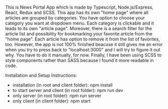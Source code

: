 This is News Portal App which is made by Typescript, Node.js/Express, React, Redux and SCSS. This app has its own "home page" where all articles are grouped by categories. You have option to choose your category you want at dropdown menu. Each category is clickable and it leads to its own "article page". Moreover, there is a search filter for the article list and possibility for bookmarking your favorite article from the "home page". Each article has option to remove it from the list of favorites, too. However, the app is not 100% finished beacuse it still gives me an error when you try to press back to "localhost:3000" and I will try to figure it out why. You have to do it manually, for now. Finally, I have been using SCSS to style components rather than SASS because I found it more readable in code.

Installation and Setup Instructions: 
- installation (in root and client folder): npm install
- to start server and client (in root folder): npm run dev
- only server (in root folder): npm run server
- only client (in client folder): npm start
